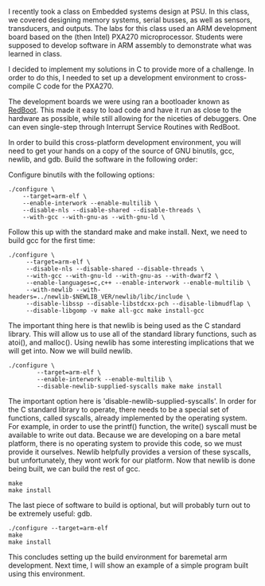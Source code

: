 I recently took a class on Embedded systems design at PSU. In this
class, we covered designing memory systems, serial busses, as well as
sensors, transducers, and outputs. The labs for this class used an ARM
development board based on the (then Intel) PXA270
microprocessor. Students were supposed to develop software in ARM
assembly to demonstrate what was learned in class.

I decided to implement my solutions in C to provide more of a
challenge. In order to do this, I needed to set up a development
environment to cross-compile C code for the PXA270.

<a name='more'></a>The development boards we were using ran a bootloader known as
[RedBoot](http://www.cygwin.com/redboot/). This made it easy to load
code and have it run as close to the hardware as possible, while still
allowing for the niceties of debuggers. One can even single-step
through Interrupt Service Routines with RedBoot.

In order to build this cross-platform development environment, you
will need to get your hands on a copy of the source of GNU binutils,
gcc, newlib, and gdb. Build the software in the following order:

Configure binutils with the following options:

	./configure \
		--target=arm-elf \
		--enable-interwork --enable-multilib \
		--disable-nls --disable-shared --disable-threads \
		--with-gcc --with-gnu-as --with-gnu-ld \


Follow this up with the standard make and make install. Next, we need
to build gcc for the first time:

	./configure \
		 --target=arm-elf \
		 --disable-nls --disable-shared --disable-threads \
		 --with-gcc --with-gnu-ld --with-gnu-as --with-dwarf2 \
		 --enable-languages=c,c++ --enable-interwork --enable-multilib \
		 --with-newlib --with-headers=../newlib-$NEWLIB_VER/newlib/libc/include \
		 --disable-libssp --disable-libstdcxx-pch --disable-libmudflap \
		 --disable-libgomp -v make all-gcc make install-gcc

The important thing here is that newlib is being used as the C
standard library. This will allow us to use all of the standard
library functions, such as atoi(), and malloc(). Using newlib has some
interesting implications that we will get into. Now we will build
newlib.


	./configure \
		    --target=arm-elf \
		    --enable-interwork --enable-multilib \
		    --disable-newlib-supplied-syscalls make make install

The important option here is 'disable-newlib-supplied-syscalls'. In
order for the C standard library to operate, there needs to be a
special set of functions, called syscalls, already implemented by the
operating system. For example, in order to use the printf() function,
the write() syscall must be available to write out data. Because we
are developing on a bare metal platform, there is no operating system
to provide this code, so we must provide it ourselves. Newlib
helpfully provides a version of these syscalls, but unfortunately,
they wont work for our platform. Now that newlib is done being built,
we can build the rest of gcc.

	make
	make install

The last piece of software to build is optional, but will probably
turn out to be extremely useful: gdb.

	./configure --target=arm-elf
	make
	make install

This concludes setting up the build environment for baremetal arm
development. Next time, I will show an example of a simple program
built using this environment.